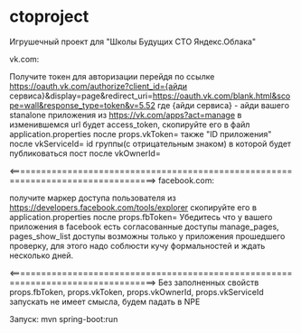 # ctoproject
Игрушечный проект для "Школы Будущих СТО Яндекс.Облака"

vk.com:

Получите токен для авторизации перейдя по ссылке
https://oauth.vk.com/authorize?client_id={айди сервиса}&display=page&redirect_uri=https://oauth.vk.com/blank.html&scope=wall&response_type=token&v=5.52
где {айди сервиса} - айди вашего stanalone приложения из https://vk.com/apps?act=manage
в изменившемся url будет access_token, скопируйте его в файл application.properties после props.vkToken=
также "ID приложения" после vkServiceId=
id группы(с отрицательным знаком) в которой будет публиковаться пост после vkOwnerId=

<==================================================================================>
facebook.com:

получите маркер доступа пользователя из https://developers.facebook.com/tools/explorer
скопируйте его в application.properties после props.fbToken=
Убедитесь что у вашего приложения в facebook есть согласованные доступы manage_pages, pages_show_list
доступы возможны только у приложения прошедшего проверку, для этого надо соблюсти кучу формальностей и ждать несколько дней.


<==================================================================================>
Без заполненных свойств props.fbToken, props.vkToken, props.vkOwnerId, props.vkServiceId запускать не имеет смысла, будем падать в NPE

Запуск:
mvn spring-boot:run
